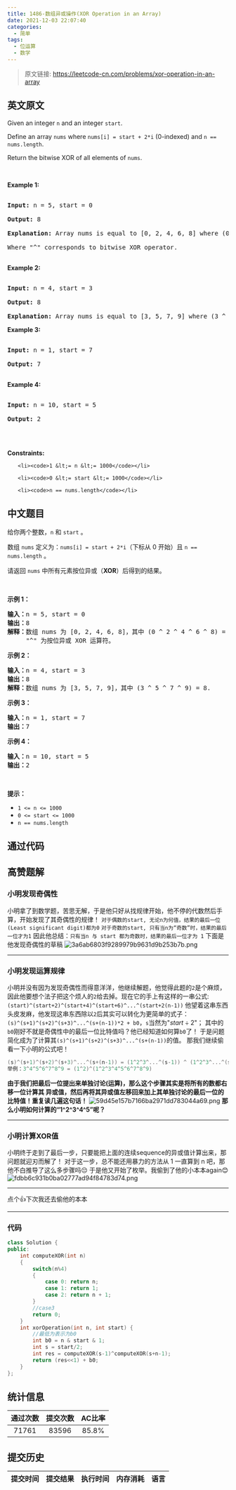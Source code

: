 ```yaml
---
title: 1486-数组异或操作(XOR Operation in an Array)
date: 2021-12-03 22:07:40
categories:
  - 简单
tags:
  - 位运算
  - 数学
---
```


> 原文链接: https://leetcode-cn.com/problems/xor-operation-in-an-array


## 英文原文
<div><p>Given an integer <code>n</code> and an integer <code>start</code>.</p>

<p>Define an array <code>nums</code> where <code>nums[i] = start + 2*i</code> (0-indexed) and <code>n == nums.length</code>.</p>

<p>Return the bitwise&nbsp;XOR&nbsp;of all elements of <code>nums</code>.</p>

<p>&nbsp;</p>
<p><strong>Example 1:</strong></p>

<pre>
<strong>Input:</strong> n = 5, start = 0
<strong>Output:</strong> 8
<strong>Explanation: </strong>Array nums is equal to [0, 2, 4, 6, 8] where (0 ^ 2 ^ 4 ^ 6 ^ 8) = 8.
Where &quot;^&quot; corresponds to bitwise XOR operator.
</pre>

<p><strong>Example 2:</strong></p>

<pre>
<strong>Input:</strong> n = 4, start = 3
<strong>Output:</strong> 8
<strong>Explanation: </strong>Array nums is equal to [3, 5, 7, 9] where (3 ^ 5 ^ 7 ^ 9) = 8.</pre>

<p><strong>Example 3:</strong></p>

<pre>
<strong>Input:</strong> n = 1, start = 7
<strong>Output:</strong> 7
</pre>

<p><strong>Example 4:</strong></p>

<pre>
<strong>Input:</strong> n = 10, start = 5
<strong>Output:</strong> 2
</pre>

<p>&nbsp;</p>
<p><strong>Constraints:</strong></p>

<ul>
	<li><code>1 &lt;= n &lt;= 1000</code></li>
	<li><code>0 &lt;= start &lt;= 1000</code></li>
	<li><code>n == nums.length</code></li>
</ul></div>

## 中文题目
<div><p>给你两个整数，<code>n</code> 和 <code>start</code> 。</p>

<p>数组 <code>nums</code> 定义为：<code>nums[i] = start + 2*i</code>（下标从 0 开始）且 <code>n == nums.length</code> 。</p>

<p>请返回 <code>nums</code> 中所有元素按位异或（<strong>XOR</strong>）后得到的结果。</p>

<p>&nbsp;</p>

<p><strong>示例 1：</strong></p>

<pre><strong>输入：</strong>n = 5, start = 0
<strong>输出：</strong>8
<strong>解释：</strong>数组 nums 为 [0, 2, 4, 6, 8]，其中 (0 ^ 2 ^ 4 ^ 6 ^ 8) = 8 。
     &quot;^&quot; 为按位异或 XOR 运算符。
</pre>

<p><strong>示例 2：</strong></p>

<pre><strong>输入：</strong>n = 4, start = 3
<strong>输出：</strong>8
<strong>解释：</strong>数组 nums 为 [3, 5, 7, 9]，其中 (3 ^ 5 ^ 7 ^ 9) = 8.</pre>

<p><strong>示例 3：</strong></p>

<pre><strong>输入：</strong>n = 1, start = 7
<strong>输出：</strong>7
</pre>

<p><strong>示例 4：</strong></p>

<pre><strong>输入：</strong>n = 10, start = 5
<strong>输出：</strong>2
</pre>

<p>&nbsp;</p>

<p><strong>提示：</strong></p>

<ul>
	<li><code>1 &lt;= n &lt;= 1000</code></li>
	<li><code>0 &lt;= start &lt;= 1000</code></li>
	<li><code>n == nums.length</code></li>
</ul>
</div>

## 通过代码
<RecoDemo>
</RecoDemo>


## 高赞题解
### 小明发现奇偶性
小明拿了到数学题，苦思无解，于是他只好从找规律开始，他不停的代数然后手算，开始发现了其奇偶性的规律！
`对于偶数的start, 无论n为何值，结果的最后一位(Least significant digit)都为0`
`对于奇数的start, 只有当n为“奇数”时，结果的最后一位才为1`
因此他总结：`只有当n 与 start 都为奇数时，结果的最后一位才为 1`
下面是他发现奇偶性的草稿
![3a6ab6803f9289979b9631d9b253b7b.png](../images/xor-operation-in-an-array-0.png)
**************************
### 小明发现运算规律
小明并没有因为发现奇偶性而得意洋洋，他继续解题，他觉得此题的`2`是个麻烦，因此他要想个法子把这个烦人的`2`给去掉。现在它的手上有这样的一串公式:`(start)^(start+2)^(start+4)^(start+6)^...^(start+2(n-1))`
他望着这串东西头皮发麻，他发现这串东西除以`2`后其实可以转化为更简单的式子：
`(s)^(s+1)^(s+2)^(s+3)^...^(s+(n-1))*2 + b0`，`s`当然为"$start\div2$"；
其中的`b0`刚好不就是奇偶性中的最后一位比特值吗？他已经知道如何算`b0`了！
于是问题简化成为了计算其`(s)^(s+1)^(s+2)^(s+3)^...^(s+(n-1))`的值。
那我们继续偷看一下小明的公式吧！
```cpp
(s)^(s+1)^(s+2)^(s+3)^...^(s+(n-1)) = (1^2^3^...^(s-1)) ^ (1^2^3^...^(s+n-1))
举例：3^4^5^6^7^8^9 = (1^2)^(1^2^3^4^5^6^7^8^9)
```
**由于我们把最后一位提出来单独讨论(运算)，那么这个步骤其实是将所有的数都右移一位计算其
异或值，然后再将其异或值左移回来加上其单独讨论的最后一位的比特值！重复读几遍这句话！**
![59d45e157b7166ba2971dd783044a69.png](../images/xor-operation-in-an-array-1.png)
**那么小明如何计算的“1^2^3^4^5”呢？**
***********************
### 小明计算XOR值
小明终于走到了最后一步，只要能把上面的连续sequence的异或值计算出来，那问题就迎刃而解了！
对于这一步，总不能还用暴力的方法从 1 一直算到 n 吧，那他不白推导了这么多步骤吗😔
于是他又开始了枚举。我偷到了他的小本本again😊
![fdbb6c931b0ba02777ad94f84783d74.png](../images/xor-operation-in-an-array-2.png)
***********************
点个👍下次我还去偷他的本本
***********************
### 代码
```cpp
class Solution {
public:
    int computeXOR(int n)
    {
        switch(n%4)
        {
            case 0: return n;
            case 1: return 1;
            case 2: return n + 1;
        }
        //case3
        return 0;
    }
    int xorOperation(int n, int start) {
        //最低为表示为b0
        int b0 = n & start & 1;
        int s = start/2;
        int res = computeXOR(s-1)^computeXOR(s+n-1);
        return (res<<1) + b0;
    }
};
```

## 统计信息
| 通过次数 | 提交次数 | AC比率 |
| :------: | :------: | :------: |
|    71761    |    83596    |   85.8%   |

## 提交历史
| 提交时间 | 提交结果 | 执行时间 |  内存消耗  | 语言 |
| :------: | :------: | :------: | :--------: | :--------: |
